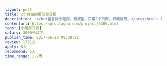 ```yaml
---                
layout: post       
title: 2个页面的极简留言板           
description: '</br>留言板小程序，有原型，只需2个页面，界面极简。</br></br>一、功能要求：</br>1、留言列表</br>2、发布留言（可选择匿名和是否展示）</br></br>二、技术要求：</br>1、用leancloud的数据库，避免开发后台</br>2、支持后续迭代</br>'     
contenturl: https://pro.lagou.com/project/3306.html      
tags: [小程序开发]            
salary: 3000元以下          
publish_time: 2017-06-28 09:38:22         
review: 1731人                   
apply: 8人                   
recommend: 5人                   
time_range: 1-2周              
---                 
```

